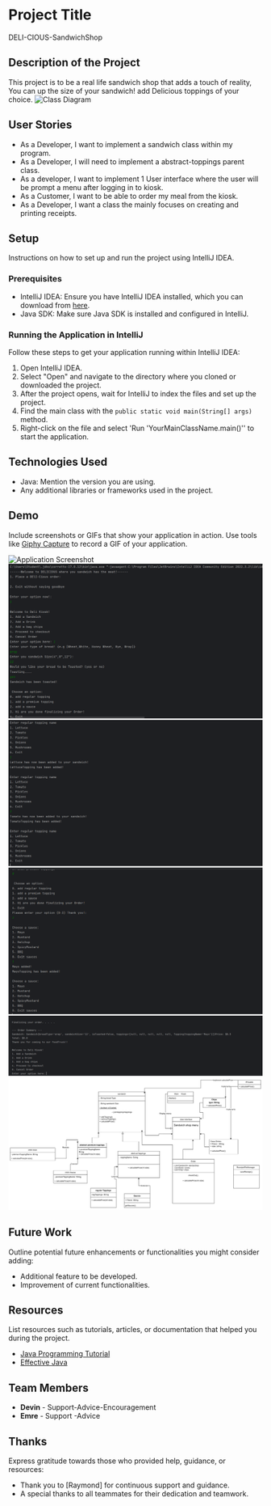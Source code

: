 # Project Title
DELI-CIOUS-SandwichShop

## Description of the Project
This project is to be a real life sandwich shop that adds a touch of reality, You can up the size of your sandwich! add Delicious toppings of your choice.
![Class Diagram](path/to/your/class_diagram.png)

## User Stories

- As a Developer, I want to implement a sandwich class within my program.
- As a Developer, I will need to implement a abstract-toppings parent class.
- As a developer, I want to implement 1 User interface where the user will be prompt a menu after logging in to kiosk.
- As a Customer, I want to be able to order my meal from the kiosk.
- As a Developer, I want a class the mainly focuses on creating and printing receipts.

## Setup

Instructions on how to set up and run the project using IntelliJ IDEA.

### Prerequisites

- IntelliJ IDEA: Ensure you have IntelliJ IDEA installed, which you can download from [here](https://www.jetbrains.com/idea/download/).
- Java SDK: Make sure Java SDK is installed and configured in IntelliJ.

### Running the Application in IntelliJ

Follow these steps to get your application running within IntelliJ IDEA:

1. Open IntelliJ IDEA.
2. Select "Open" and navigate to the directory where you cloned or downloaded the project.
3. After the project opens, wait for IntelliJ to index the files and set up the project.
4. Find the main class with the `public static void main(String[] args)` method.
5. Right-click on the file and select 'Run 'YourMainClassName.main()'' to start the application.

## Technologies Used

- Java: Mention the version you are using.
- Any additional libraries or frameworks used in the project.

## Demo

Include screenshots or GIFs that show your application in action. Use tools like [Giphy Capture](https://giphy.com/apps/giphycapture) to record a GIF of your application.

![Application Screenshot](path/to/your/screenshot.png)
![img.png](img.png) ![img_1.png](img_1.png) ![img_2.png](img_2.png) ![img_3.png](img_3.png) ![img_4.png](img_4.png)

## Future Work

Outline potential future enhancements or functionalities you might consider adding:

- Additional feature to be developed.
- Improvement of current functionalities.

## Resources

List resources such as tutorials, articles, or documentation that helped you during the project.

- [Java Programming Tutorial](https://www.example.com)
- [Effective Java](https://www.example.com)

## Team Members

- **Devin** - Support-Advice-Encouragement
- **Emre** - Support -Advice

## Thanks

Express gratitude towards those who provided help, guidance, or resources:

- Thank you to [Raymond] for continuous support and guidance.
- A special thanks to all teammates for their dedication and teamwork.
